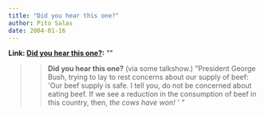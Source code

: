 ```yaml
---
title: "Did you hear this one?"
author: Pito Salas
date: 2004-01-16
---
```


**Link: [Did you hear this one?](None):** ""


>>

>> **Did you hear this one?** (via some talkshow.) "President George Bush,
trying to lay to rest concerns about our supply of beef: 'Our beef supply is
safe. I tell you, do not be concerned about eating beef. If we see a reduction
in the consumption of beef in this country, then, _the cows have won! ' "_


